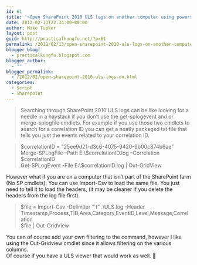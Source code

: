 ```yaml
---
id: 61
title: '>Open SharePoint 2010 ULS logs on another computer using powershell (Get-SPLogEvent alternative)'
date: 2012-02-13T22:34:00+00:00
author: Mike Tupker
layout: post
guid: http://practicalkungfu.net/?p=61
permalink: /2012/02/13/open-sharepoint-2010-uls-logs-on-another-computer-using-powershell-get-splogevent-alternative/
blogger_blog:
  - practicalkungfu.blogspot.com
blogger_author:
  - ""
blogger_permalink:
  - /2012/02/open-sharepoint-2010-uls-logs-on.html
categories:
  - Script
  - Sharepoint
---
```

>Searching through SharePoint 2010 ULS logs can be like looking for a needle in a haystack if you don&#8217;t use the get-splogevent and or merge-splogfile cmdlets. For example if you use those two cmdlets to search for a correlation ID you can get a neatly packaged txt file that tells you just the events related to your correlation ID.

<blockquote class="tr_bq">
  <p>
    $correlationID = &#8220;25ee9d21-d3c6-4075-9420-9b00c874b6ae&#8221;<br />Merge-SPLogFile –Path E:\$correlationID.log –Correlation $correlationID<br />Get-SPLogEvent -File E:\$correlationID.log | Out-GridView
  </p>
</blockquote>

<div>
  However what if you are on a computer that isn&#8217;t part of the SharePoint farm (No SP cmdlets). You can use Import-Csv to load the same file. You just need to tell it to load the headers, (it may be cleaner if you delete the headers from the log file first).
</div>

<div>
  <blockquote class="tr_bq">
    <p>
      $file = Import-Csv -Delimiter &#8220;`t&#8221; .\ULS.log -Header Timestamp,Process,TID,Area,Category,EventID,Level,Message,Correlation<br />$file | Out-GridView
    </p>
  </blockquote>
</div>

<div>
  You can of course add your own filtering to the command, however I like using the Out-Gridview cmdlet since it allows filtering on the various columns.
</div>

<div>
</div>

<div>
  Of course if you have a ULS viewer that would work as well. 🙂
</div>